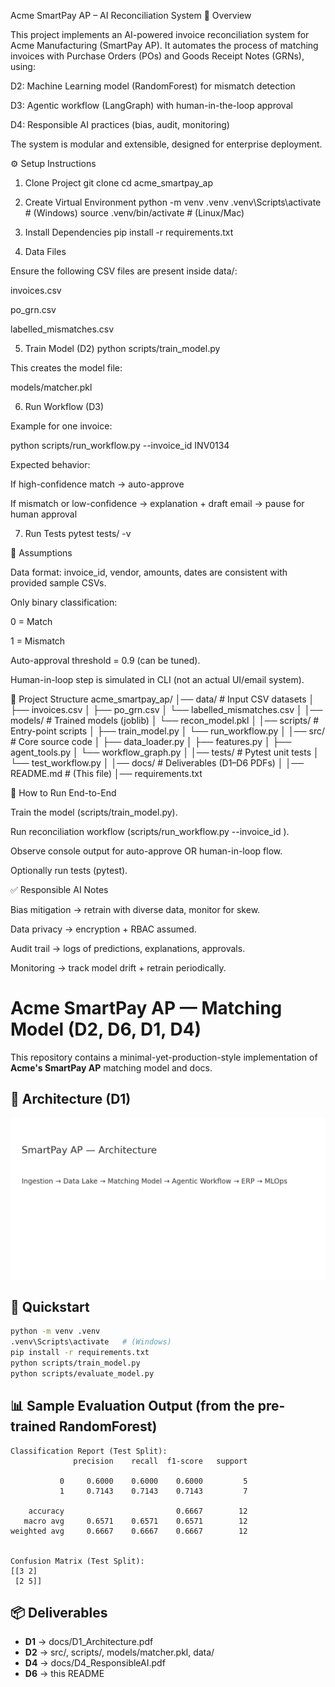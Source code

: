 Acme SmartPay AP – AI Reconciliation System
📌 Overview

This project implements an AI-powered invoice reconciliation system for Acme Manufacturing (SmartPay AP).
It automates the process of matching invoices with Purchase Orders (POs) and Goods Receipt Notes (GRNs), using:

D2: Machine Learning model (RandomForest) for mismatch detection

D3: Agentic workflow (LangGraph) with human-in-the-loop approval

D4: Responsible AI practices (bias, audit, monitoring)

The system is modular and extensible, designed for enterprise deployment.

⚙️ Setup Instructions
1. Clone Project
git clone <your-repo-url>
cd acme_smartpay_ap

2. Create Virtual Environment
python -m venv .venv
.venv\Scripts\activate   # (Windows)
source .venv/bin/activate  # (Linux/Mac)

3. Install Dependencies
pip install -r requirements.txt

4. Data Files

Ensure the following CSV files are present inside data/:

invoices.csv

po_grn.csv

labelled_mismatches.csv

5. Train Model (D2)
python scripts/train_model.py


This creates the model file:

models/matcher.pkl

6. Run Workflow (D3)

Example for one invoice:

python scripts/run_workflow.py --invoice_id INV0134


Expected behavior:

If high-confidence match → auto-approve

If mismatch or low-confidence → explanation + draft email → pause for human approval

7. Run Tests
pytest tests/ -v

📝 Assumptions

Data format: invoice_id, vendor, amounts, dates are consistent with provided sample CSVs.

Only binary classification:

0 = Match

1 = Mismatch

Auto-approval threshold = 0.9 (can be tuned).

Human-in-loop step is simulated in CLI (not an actual UI/email system).

📂 Project Structure
acme_smartpay_ap/
│── data/                 # Input CSV datasets
│   ├── invoices.csv
│   ├── po_grn.csv
│   └── labelled_mismatches.csv
│
│── models/               # Trained models (joblib)
│   └── recon_model.pkl
│
│── scripts/              # Entry-point scripts
│   ├── train_model.py
│   └── run_workflow.py
│
│── src/                  # Core source code
│   ├── data_loader.py
│   ├── features.py
│   ├── agent_tools.py
│   └── workflow_graph.py
│
│── tests/                # Pytest unit tests
│   └── test_workflow.py
│
│── docs/                 # Deliverables (D1–D6 PDFs)
│
│── README.md             # (This file)
│── requirements.txt

🚀 How to Run End-to-End

Train the model (scripts/train_model.py).

Run reconciliation workflow (scripts/run_workflow.py --invoice_id <ID>).

Observe console output for auto-approve OR human-in-loop flow.

Optionally run tests (pytest).

✅ Responsible AI Notes

Bias mitigation → retrain with diverse data, monitor for skew.

Data privacy → encryption + RBAC assumed.

Audit trail → logs of predictions, explanations, approvals.

Monitoring → track model drift + retrain periodically.


# Acme SmartPay AP — Matching Model (D2, D6, D1, D4)

This repository contains a minimal-yet-production-style implementation of **Acme's SmartPay AP** matching model and docs.

## 🧭 Architecture (D1)
![Architecture](docs/diagrams/architecture.png)

## 🚀 Quickstart
```bash
python -m venv .venv
.venv\Scripts\activate   # (Windows)
pip install -r requirements.txt
python scripts/train_model.py
python scripts/evaluate_model.py
```

## 📊 Sample Evaluation Output (from the pre-trained RandomForest)
```
Classification Report (Test Split):
              precision    recall  f1-score   support

           0     0.6000    0.6000    0.6000         5
           1     0.7143    0.7143    0.7143         7

    accuracy                         0.6667        12
   macro avg     0.6571    0.6571    0.6571        12
weighted avg     0.6667    0.6667    0.6667        12


Confusion Matrix (Test Split):
[[3 2]
 [2 5]]
```

## 📦 Deliverables
- **D1** → docs/D1_Architecture.pdf
- **D2** → src/, scripts/, models/matcher.pkl, data/
- **D4** → docs/D4_ResponsibleAI.pdf
- **D6** → this README
